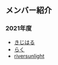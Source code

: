 ## メンバー紹介

### 2021年度
 - [きじはる](kiji-haru.md)
 - [らく](Miyawaki-raku.html)
 - [riversunlight](riversunlight.md)
